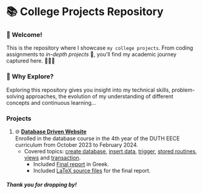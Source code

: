 # 📚 College Projects Repository

### 👋 Welcome!

This is the repository where I showcase `my college projects`. From coding assignments to *in-depth projects* 🚀, you'll find my academic journey captured here. 👩🏽‍💻

### 🌟 Why Explore?
Exploring this repository gives you insight into my technical skills, problem-solving approaches, the evolution of my understanding of different concepts and continuous learning...

### Projects
1. 🌐 [**Database Driven Website**](https://github.com/vicky-milioudi/University-Projects/tree/main/Databases%202023-2024) \
   Enrolled in the database course in the 4th year of the DUTH EECE curriculum from October 2023 to February 2024. 
   - Covered topics: [create database](https://github.com/vicky-milioudi/Duth-University-Projects/blob/main/Databases%202023-2024/MySQL/db-create.sql), [insert data](https://github.com/vicky-milioudi/Duth-University-Projects/blob/main/Databases%202023-2024/MySQL/db-data.sql), [trigger](https://github.com/vicky-milioudi/Duth-University-Projects/blob/main/Databases%202023-2024/MySQL/db-trigger.sql), [stored routines](https://github.com/vicky-milioudi/Duth-University-Projects/blob/main/Databases%202023-2024/MySQL/db-procedure.sql), [views](https://github.com/vicky-milioudi/Duth-University-Projects/blob/main/Databases%202023-2024/MySQL/db-view.sql) and [transaction](https://github.com/vicky-milioudi/Duth-University-Projects/blob/main/Databases%202023-2024/MySQL/db-transaction.sql).
      - Included [Final report](https://github.com/vicky-milioudi/Duth-University-Projects/blob/main/Databases%202023-2024/db-report.pdf) in Greek.
      - Included [LaTeX source files](https://github.com/vicky-milioudi/Duth-University-Projects/blob/main/Databases%202023-2024/LaTeX/main.tex) for the final report.

##### *Thank you for dropping by!*
